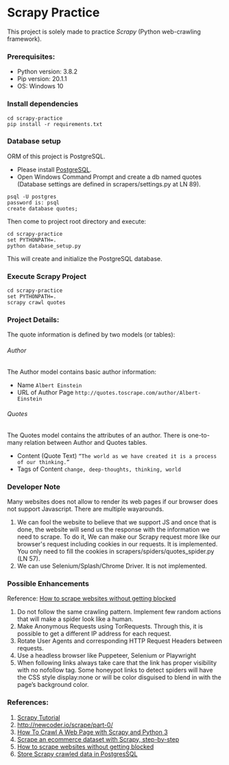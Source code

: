 # Scrapy Practice
This project is solely made to practice *Scrapy* (Python web-crawling framework).

### Prerequisites:
- Python version: 3.8.2
- Pip version: 20.1.1
- OS: Windows 10

### Install dependencies
```
cd scrapy-practice
pip install -r requirements.txt
```

### Database setup
ORM of this project is PostgreSQL.
- Please install [PostgreSQL](https://www.postgresql.org/download/).
- Open Windows Command Prompt and create a db named quotes (Database settings are defined in scrapers/settings.py at LN 89).
```
psql -U postgres
password is: psql
create database quotes;
```
Then come to project root directory and execute: 
```
cd scrapy-practice
set PYTHONPATH=.
python database_setup.py
```
This will create and initialize the PostgreSQL database.

### Execute Scrapy Project
```
cd scrapy-practice
set PYTHONPATH=.
scrapy crawl quotes
```

### Project Details:
The quote information is defined by two models (or tables):
###### Author
The Author model contains basic author information:
- Name `Albert Einstein`
- URL of Author Page `http://quotes.toscrape.com/author/Albert-Einstein`

###### Quotes
The Quotes model contains the attributes of an author. There is one-to-many relation between Author and Quotes tables.
- Content (Quote Text) `“The world as we have created it is a process of our thinking.”`
- Tags of Content `change, deep-thoughts, thinking, world`

### Developer Note
Many websites does not allow to render its web pages if our browser does not support Javascript. There are multiple wayarounds.   
1. We can fool the website to believe that we support JS and once that is done, the website will send us the response with the 
information we need to scrape. To do it, We can make our Scrapy request more like our browser's request including cookies in our requests. It is implemented. You only need to fill the cookies in scrapers/spiders/quotes_spider.py (LN 57).
2. We can use Selenium/Splash/Chrome Driver. It is not implemented. 

### Possible Enhancements
Reference: [How to scrape websites without getting blocked](https://www.scrapehero.com/how-to-prevent-getting-blacklisted-while-scraping/)
1. Do not follow the same crawling pattern. Implement few random actions that will make a spider look like a human.
2. Make Anonymous Requests using TorRequests. Through this, it is possible to get a different IP address for each request.
3. Rotate User Agents and corresponding HTTP Request Headers between requests.
4. Use a headless browser like Puppeteer, Selenium or Playwright
5. When following links always take care that the link has proper visibility with no nofollow tag. Some honeypot links to detect spiders will have the CSS style display:none or will be color disguised to blend in with the page’s background color.

### References:
1. [Scrapy Tutorial](https://docs.scrapy.org/en/latest/intro/tutorial.html)
2. http://newcoder.io/scrape/part-0/
3. [How To Crawl A Web Page with Scrapy and Python 3
](https://www.digitalocean.com/community/tutorials/how-to-crawl-a-web-page-with-scrapy-and-python-3)
4. [Scrape an ecommerce dataset with Scrapy, step-by-step](https://medium.com/@tobritton/scrape-an-ecommerce-dataset-with-scrapy-from-start-to-finish-b31540df9bfa)
5. [How to scrape websites without getting blocked](https://www.scrapehero.com/how-to-prevent-getting-blacklisted-while-scraping/)
6. [Store Scrapy crawled data in PostgresSQL
](https://medium.com/codelog/store-scrapy-crawled-data-in-postgressql-2da9e62ae272)

